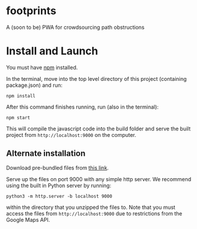 # footprints
A (soon to be) PWA for crowdsourcing path obstructions

# Install and Launch

You must have [npm](https://www.npmjs.com/get-npm) installed.

In the terminal, move into the top level directory of this project (containing package.json) and run:
```
npm install
```
After this command finishes running, run (also in the terminal):
```
npm start
```
This will compile the javascript code into the build folder and serve the built project from `http://localhost:9000` on the computer.

## Alternate installation

Download pre-bundled files from [this link](https://github.com/ryjo1026/footprints/releases/download/0.1.0/footprints.zip).

Serve up the files on port 9000 with any simple http server. We recommend using the built in Python server by running:

```
python3 -m http.server -b localhost 9000
```

within the directory that you unzipped the files to. Note that you must access the files from `http://localhost:9000` due to restrictions from the Google Maps API.
